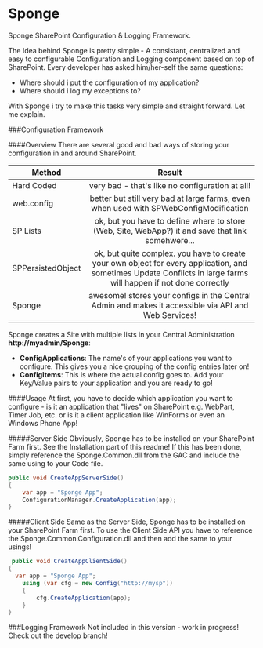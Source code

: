 Sponge
======

Sponge SharePoint Configuration &amp; Logging Framework.

The Idea behind Sponge is pretty simple - A consistant, centralized and easy to configurable Configuration and
Logging component based on top of SharePoint. Every developer has asked him/her-self the same questions:

- Where should i put the configuration of my application?
- Where should i log my exceptions to?

With Sponge i try to make this tasks very simple and straight forward. Let me explain.


###Configuration Framework

####Overview
There are several good and bad ways of storing your configuration in and around SharePoint.

| Method        | Result           |
| ------------- |:-------------:|
| Hard Coded    | very bad - that's like no configuration at all!
| web.config     | better but still very bad at large farms, even when used with SPWebConfigModification 
| SP Lists | ok, but you have to define where to store (Web, Site, WebApp?) it and save that link somehwere...
| SPPersistedObject | ok, but quite complex. you have to create your own object for  every application, and sometimes Update Conflicts in large farms will happen if not done correctly
| Sponge | awesome! stores your configs in the Central Admin and makes it accessible via API and Web Services!

Sponge creates a Site with multiple lists in your Central Administration **http://myadmin/Sponge**:

- **ConfigApplications**: The name's of your applications you want to configure. This gives you a nice grouping of the config entries later on!
- **ConfigItems**: This is where the actual config goes to. Add your Key/Value pairs to your application and you are ready to go!

####Usage
At first, you have to decide which application you want to configure - is it an application that "lives" on SharePoint e.g. WebPart, Timer Job, etc. or is it a client application like WinForms or even an Windows Phone App!

#####Server Side
Obviously, Sponge has to be installed on your SharePoint Farm first. See the Installation part of this readme! If this has been done, simply reference the Sponge.Common.dll from the GAC and include the same using to your Code file.

```c#
public void CreateAppServerSide()
{
    var app = "Sponge App";
    ConfigurationManager.CreateApplication(app);
}
```
#####Client Side
Same as the Server Side, Sponge has to be installed on your SharePoint Farm first. To use the Client Side API you have to reference the Sponge.Common.Configuration.dll and then add the same to your usings!

```c#
 public void CreateAppClientSide()
{
  var app = "Sponge App";
	using (var cfg = new Config("http://mysp"))
	{
		cfg.CreateApplication(app);
	}
}
```

###Logging Framework
Not included in this version - work in progress! Check out the develop branch!
